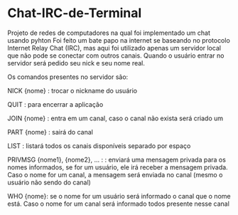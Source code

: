 # Chat-IRC-de-Terminal

Projeto de redes de computadores na qual foi implementado um chat usando pyhton
Foi feito um bate papo na internet se baseando no protocolo Internet Relay Chat (IRC),
mas aqui foi utilizado apenas um servidor local que não pode se conectar com outros canais.
Quando o usuário entrar no servidor será pedido seu nick e seu nome real.



Os comandos presentes no servidor são:

NICK {nome} : trocar o nickname do usuário

QUIT : para encerrar a aplicação


JOIN {nome} : entra em um canal, caso o canal não exista será criado um


PART {nome} : sairá do canal


LIST : listará todos os canais disponíveis separado por espaço 


PRIVMSG {nome1}, {nome2}, ... : <msg> : enviará uma mensagem privada para os nomes informados, se for um usuário,
ele irá receber a mensagem privada. Caso o nome for um canal, a mensagem será enviada no canal (mesmo o usuário não sendo do canal)


WHO {nome}: se o nome for um usuário será informado o canal que o nome está. Caso o nome for um canal será informado todos presente nesse canal
